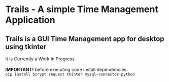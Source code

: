 # Trails - A simple Time Management Application <br/>
## Trails is  a GUI Time Management app for desktop using tkinter <br/>
It is Currently a Work In Progress.<br/>
<br/>
**IMPORTANT!**
before executing code install dependencies: <br/>
`pip install bcrypt request tkinter mysql-connector-python`


